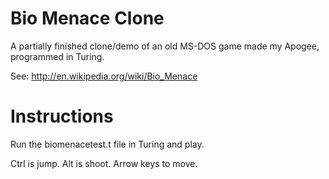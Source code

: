 Bio Menace Clone
================

A partially finished clone/demo of an old MS-DOS game made my Apogee, programmed in Turing.

See: http://en.wikipedia.org/wiki/Bio_Menace

Instructions
============

Run the biomenacetest.t file in Turing and play.

Ctrl is jump.
Alt is shoot.
Arrow keys to move.